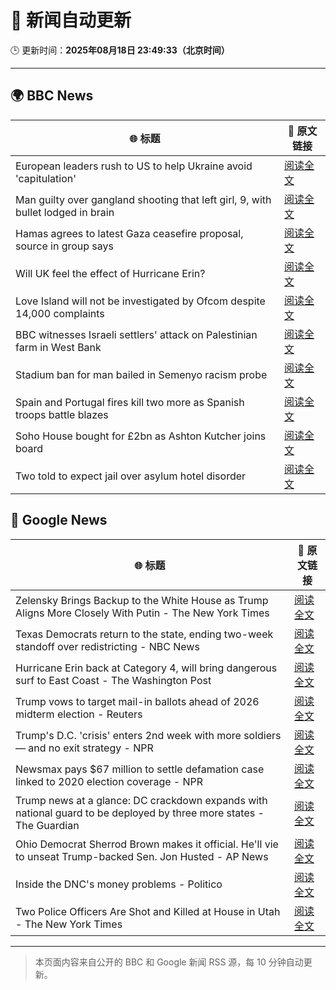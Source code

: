 # 🧠 新闻自动更新

🕒 更新时间：**2025年08月18日 23:49:33（北京时间）**

---

## 🌍 BBC News

| 🌐 标题 | 🔗 原文链接 |
|--------|-------------|
| European leaders rush to US to help Ukraine avoid 'capitulation' | [阅读全文](https://www.bbc.com/news/articles/c9d0v8ljw3no?at_medium=RSS&at_campaign=rss) |
| Man guilty over gangland shooting that left girl, 9, with bullet lodged in brain | [阅读全文](https://www.bbc.com/news/articles/c939v7gejlpo?at_medium=RSS&at_campaign=rss) |
| Hamas agrees to latest Gaza ceasefire proposal, source in group says | [阅读全文](https://www.bbc.com/news/articles/ckgjye15zdlo?at_medium=RSS&at_campaign=rss) |
| Will UK feel the effect of Hurricane Erin? | [阅读全文](https://www.bbc.com/weather/articles/cg7jy3jk2e4o?at_medium=RSS&at_campaign=rss) |
| Love Island will not be investigated by Ofcom despite 14,000 complaints | [阅读全文](https://www.bbc.com/news/articles/cj4wlpvdzjyo?at_medium=RSS&at_campaign=rss) |
| BBC witnesses Israeli settlers' attack on Palestinian farm in West Bank | [阅读全文](https://www.bbc.com/news/articles/cewy88jle0eo?at_medium=RSS&at_campaign=rss) |
| Stadium ban for man bailed in Semenyo racism probe | [阅读全文](https://www.bbc.com/news/articles/clyvdp2n205o?at_medium=RSS&at_campaign=rss) |
| Spain and Portugal fires kill two more as Spanish troops battle blazes | [阅读全文](https://www.bbc.com/news/articles/cz60y7npl32o?at_medium=RSS&at_campaign=rss) |
| Soho House bought for £2bn as Ashton Kutcher joins board | [阅读全文](https://www.bbc.com/news/articles/ckgjy4d01jwo?at_medium=RSS&at_campaign=rss) |
| Two told to expect jail over asylum hotel disorder | [阅读全文](https://www.bbc.com/news/articles/cg7jy3drd85o?at_medium=RSS&at_campaign=rss) |

## 📰 Google News

| 🌐 标题 | 🔗 原文链接 |
|--------|-------------|
| Zelensky Brings Backup to the White House as Trump Aligns More Closely With Putin - The New York Times | [阅读全文](https://news.google.com/rss/articles/CBMihgFBVV95cUxQOVIxUmhHWGl0dm5RalpSRTZzSWhJeHJsQkltMXh5YnNYMFB6UXJSSTJPcHlXRGtlQ05QT1lDazZ0Uk9COFJTZk9OYjNxYm5NVF95TWVzR0tSelctbzllN1M3NlppQ1RPNzdfLVBVZDAtd1NRZmhtMU5aZDQzb2ttcW1Xa1dUdw?oc=5) |
| Texas Democrats return to the state, ending two-week standoff over redistricting - NBC News | [阅读全文](https://news.google.com/rss/articles/CBMivgFBVV95cUxNbC1WT3FjbDUwNWh6SnVaTjM3eTFuMkxjeGctYXFROWFWX2FIMzlOWDkxdllkT1QxY2piQVBkaEExS3lBVV91aVRFaVJxZmk4azRrTHdjSlRsZXRheDl1VEdacEpJbUJSWUhiVklNSlN3S29ocFdqUDFRVzdNMFZIVDd3UjBna1I1cHJmUlVmMnJza3ZOVHF6TkZWZEJpSDJjMUFPRzRvRGFPUXQ1OGluWW5TR2h2N0xPTTRsLS130gFWQVVfeXFMUHNtUl93eDg1WDJ0VDdEY0gtelVBQ3hwZTR0a3dLRVFPdF95eUtQMHdRZmJ0UllNZWhDNWQ1eFRjQVl4TlNrbm0wRjVpa0FRTURlQmZYMEE?oc=5) |
| Hurricane Erin back at Category 4, will bring dangerous surf to East Coast - The Washington Post | [阅读全文](https://news.google.com/rss/articles/CBMilgFBVV95cUxPMmZCaWhmRDRGU1lVX1RWR1kyS1Z6NDFjaGk0VHVRX3ZudnlQRVl6LVhjaXgwdU9KTXZpTnQtX2Y1X2dZU1RsVlZ3QWZkN0lFWS1lN1NoMk9PNTh3cGZJV2xFMFk5dzdsMU1HR1dfbGVRbW9kWXVZemJWZ1VpUWZvVXo1UHhWUTJEY21iTDRlRW91MkNuSXc?oc=5) |
| Trump vows to target mail-in ballots ahead of 2026 midterm election - Reuters | [阅读全文](https://news.google.com/rss/articles/CBMiqgFBVV95cUxOSU56ajV6RG9xV3hwczhvOW5DR1lLQ0pYZ2NHaTY0VFowUzY4aGhiVWxrYl9hWTBjUXh4NThZanZycHdUY0U2SkxCLXNpZkdacFYxV19vTFg1Q29JcWlwM3AzRGtGWmkyaVJCeDlwT25qUXNRZEs5N2JUWUhHUldmWVRRZDlWamlHTHZXV1hkb0pSZDJwZjU2anItc0E2OWFzTUtiNzdpa2ZBZw?oc=5) |
| Trump's D.C. 'crisis' enters 2nd week with more soldiers — and no exit strategy - NPR | [阅读全文](https://news.google.com/rss/articles/CBMijwFBVV95cUxPSW9JZ3ZUb1ZTSEl6MFRzOUQ3SXN5b0JQRHJVVExLYzJSNnh1bDNIQ3VhanZmaVJOQ25Ja3duZmw1eWhPWF85ZVE4bmY0TG1MMmZKZnhiQlRZY2pkT1BIVnpMb1J0TFVHQlBOS2hUcVBwV01hNUd5TXdhbW9KekphMDgzcWF0cTN1WVZBcnh2Yw?oc=5) |
| Newsmax pays $67 million to settle defamation case linked to 2020 election coverage - NPR | [阅读全文](https://news.google.com/rss/articles/CBMixgFBVV95cUxOUHNiWjVfRm50U2F1SUxEWGtVc3NZWWZXbVdkM25UcUoyU0Fkdmd4R1JTQnRWODVidHpnNmRqelJadVBlb1VBaFNVdEQxOTNYcHhGbk93YnhHOXNBQ1U1QWNDUGxfNnRlbEdiRDJwLWE2Z2RrTGszV21SVmpDRXh6N1puUXB2Q05wbGdfMHcyTGRMNkhXdWZZQ0gzd2JobmEzUUk5Tmo5STVMRUpoa3I1UjFMMldPQWlhYjlBUzNfVkhTelI4emc?oc=5) |
| Trump news at a glance: DC crackdown expands with national guard to be deployed by three more states - The Guardian | [阅读全文](https://news.google.com/rss/articles/CBMingFBVV95cUxOOGRSRXp4UFZ1ZmlNVG1xa2VRZDFpU2gyMm5GRU4tVXI1cVdZU01wdzJxcmJCdXAzY0YtTzJtODBRLVVRSDhEWlJ1MEtka3ZibWFXSGZRelJuTUpXaDhLaTRBVFA1UVhqUzFocEJGSEp5c0UxeXYyRmNROVN5OVNKUjZEUmxrQkNGSzNJZTBRa1NINUFoakhKYXAweFA0UQ?oc=5) |
| Ohio Democrat Sherrod Brown makes it official. He'll vie to unseat Trump-backed Sen. Jon Husted - AP News | [阅读全文](https://news.google.com/rss/articles/CBMiqAFBVV95cUxQV0dFZjNKYVl0T1dlSmJoMlpxRUc0R0E2VjUtQ3dJc0U4Q2pRTHVPcHJtMXd4RjRDMzVVQmdsbnpDZ3p6clR0dlpOZVJMNkR6bVlSaVA4Zk4wVS1kbENvQ29MNlUzRG9XYUpfajgxMHlfSVRlRVRIV1hBWFRfZlBSLXBLQmlSeFZzRC1kSG5kd0tzbnRXVmFGaFVYbi1QS2dRRkhVcUFmOXo?oc=5) |
| Inside the DNC's money problems - Politico | [阅读全文](https://news.google.com/rss/articles/CBMikwFBVV95cUxOWENZcGFNYWRNQXFwS1NMSFFYODZKbWJ6OUpfazJNX1VuOHZJTzRvaDl4cXR5dTNFeWNYcVE4VFFMVzVOamdwZ1dwZHV2bXJLUGJCc21LcGRBdUxIbHU2QXg0Mml1emJOUmt4bzloZkgwNXRHeHVZbHBseF9nYnZqMm8ycTNyYnZJNXQzTlUyMzJCM0U?oc=5) |
| Two Police Officers Are Shot and Killed at House in Utah - The New York Times | [阅读全文](https://news.google.com/rss/articles/CBMifkFVX3lxTE5xd0lkSWU2S2lLY1NJZlMzdy1YRUJQUkl5aUowTnNnU1BKdGVEdGFMbTRGeF9oSFZCemkwLW5ObUctOUd1ZlZMazg2blQ4YzZHaHZiTXBTZmxaVHJrcHY3ajd6Rk1telphN3Vwdk5Ka1NPd0JnSG8yYXlFSTdYUQ?oc=5) |

---
> 本页面内容来自公开的 BBC 和 Google 新闻 RSS 源，每 10 分钟自动更新。